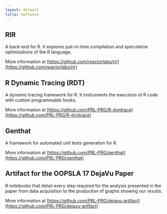 ```yaml
---
layout: default
title: Software
---
```


## RIR

A back-end for R. It explores just-in-time compilation and speculative optimizations of the R language.

More information at [https://github.com/reactorlabs/rir](https://github.com/reactorlabs/rir)

## R Dynamic Tracing (RDT)

A dynamic tracing framework for R. It instruments the execution of R code with custom programmable hooks.

More information at [https://github.com/PRL-PRG/R-dyntrace](https://github.com/PRL-PRG/R-dyntrace)

## Genthat

A framework for automated unit tests generation for R.

More information at [https://github.com/PRL-PRG/genthat](https://github.com/PRL-PRG/genthat)

## Artifact for the OOPSLA 17 DejaVu Paper

R notebooks that detail every step required for the analysis presented in the paper from data acquisition to the production of graphs showing our results.

More information at [https://github.com/PRL-PRG/dejavu-artifact](https://github.com/PRL-PRG/dejavu-artifact)
